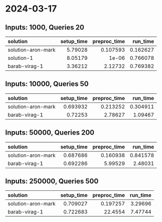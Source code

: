 # 2024-03-17

## Inputs: 1000, Queries 20

| solution           |   setup_time |   preproc_time |   run_time |
|:-------------------|-------------:|---------------:|-----------:|
| solution-aron-mark |      5.79028 |       0.107593 |   0.162627 |
| solution-1         |      8.05179 |       1e-06    |   0.766078 |
| barab-virag-1      |      3.36212 |       2.12732  |   0.769382 |

## Inputs: 10000, Queries 50

| solution           |   setup_time |   preproc_time |   run_time |
|:-------------------|-------------:|---------------:|-----------:|
| solution-aron-mark |     0.693932 |       0.213252 |   0.304911 |
| barab-virag-1      |     0.72253  |       2.78627  |   1.09467  |

## Inputs: 50000, Queries 200

| solution           |   setup_time |   preproc_time |   run_time |
|:-------------------|-------------:|---------------:|-----------:|
| solution-aron-mark |     0.687686 |       0.160938 |   0.841578 |
| barab-virag-1      |     0.692286 |       5.99529  |   2.48031  |

## Inputs: 250000, Queries 500

| solution           |   setup_time |   preproc_time |   run_time |
|:-------------------|-------------:|---------------:|-----------:|
| solution-aron-mark |     0.709027 |       0.197257 |    3.29696 |
| barab-virag-1      |     0.722683 |      22.4554   |    7.47744 |